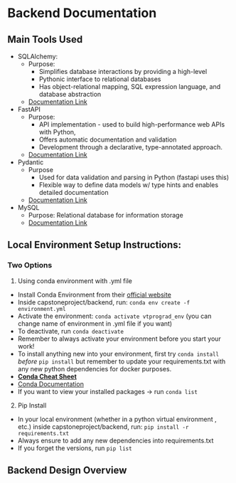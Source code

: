 # Backend Documentation #

## Main Tools Used ##
- SQLAlchemy:
    - Purpose: 
        - Simplifies database interactions by providing a high-level
        - Pythonic interface to relational databases
        - Has object-relational mapping, SQL expression language, and database abstraction
    - [Documentation Link](https://docs.sqlalchemy.org/en/20/orm/)
- FastAPI
    - Purpose: 
        - API implementation - used to build high-performance web APIs with Python, 
        - Offers automatic documentation and validation
        - Development through a declarative, type-annotated approach.
    - [Documentation Link](https://fastapi.tiangolo.com/)
- Pydantic 
    - Purpose
        - Used for data validation and parsing in Python (fastapi uses this)
        - Flexible way to define data models w/ type hints and enables detailed documentation
    - [Documentation Link](https://docs.pydantic.dev/latest/)
- MySQL 
    - Purpose: Relational database for information storage
    - [Documentation Link](https://dev.mysql.com/doc/)
    
## Local Environment Setup Instructions: ##

### Two Options ##
1. Using conda environment with .yml file

 - Install Conda Environment from their [official website](https://www.anaconda.com/products/distribution) 
 - Inside capstoneproject/backend, run: `conda env create -f environment.yml`
 - Activate the environment: `conda activate vtprograd_env` (you can change name of environment in .yml file if you want)
 - To deactivate, run `conda deactivate`
 - Remember to always activate your environment before you start your work!
 - To install anything new into your environment, first try `conda install` *before* `pip install` but remember to 
 update your requirements.txt with any new python dependencies for docker purposes.
 - **[Conda Cheat Sheet](https://conda.io/projects/conda/en/latest/user-guide/cheatsheet.html)**
 - [Conda Documentation](https://conda.io/projects/conda/en/latest/user-guide/index.html)
 - If you want to view your installed packages -> run `conda list`



2. Pip Install 
 - In your local environment (whether in a python virtual environment , etc.) inside capstoneproject/backend, run: `pip install -r requirements.txt`
 - Always ensure to add any new dependencies into requirements.txt
 - If you forget the versions, run `pip list`


## Backend Design Overview ##


